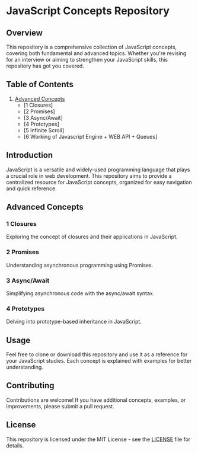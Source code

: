 # JavaScript Concepts Repository

## Overview
This repository is a comprehensive collection of JavaScript concepts, covering both fundamental and advanced topics. Whether you're revising for an interview or aiming to strengthen your JavaScript skills, this repository has got you covered.

## Table of Contents
1. [Advanced Concepts](#advanced-concepts)
   - [1 Closures]
   - [2 Promises]
   - [3 Async/Await]
   - [4 Prototypes]
   - [5 Infinite Scroll]
   - [6 Working of Javascript Engine + WEB API + Queues]

## Introduction
JavaScript is a versatile and widely-used programming language that plays a crucial role in web development. This repository aims to provide a centralized resource for JavaScript concepts, organized for easy navigation and quick reference.

## Advanced Concepts
### 1 Closures
Exploring the concept of closures and their applications in JavaScript.

### 2 Promises
Understanding asynchronous programming using Promises.

### 3 Async/Await
Simplifying asynchronous code with the async/await syntax.

### 4 Prototypes
Delving into prototype-based inheritance in JavaScript.


## Usage
Feel free to clone or download this repository and use it as a reference for your JavaScript studies. Each concept is explained with examples for better understanding.

## Contributing
Contributions are welcome! If you have additional concepts, examples, or improvements, please submit a pull request.

## License
This repository is licensed under the MIT License - see the [LICENSE](LICENSE) file for details.
